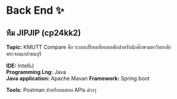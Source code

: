 # Back End ✨
## **ทีม JIPJIP (cp24kk2)** <br/>
**Topic:** KMUTT Compare 
   คือ ระบบเปรียบเทียบหอพักสำหรับนักศึกษามหาวิทยาลัยพระจอมเกล้าธนบุรี <br/>

**IDE:** IntelliJ <br/>
**Programming Lng:** Java <br/>
**Java application:** Apache Mavan
**Framework:** Spring boot

**Tools:** Postman สำหรับทดสอบ APIs ต่างๆ 

